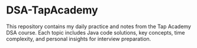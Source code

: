 # DSA-TapAcademy
This repository contains my daily practice and notes from the Tap Academy DSA course. Each topic includes Java code solutions, key concepts, time complexity, and personal insights for interview preparation.
